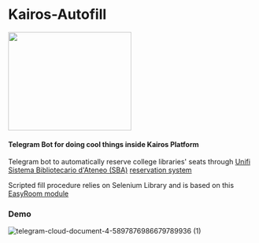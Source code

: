 # Kairos-Autofill 

<a href="link" style="text-align: center">
<img src="https://user-images.githubusercontent.com/73782244/112765278-be33b880-900c-11eb-90a1-7e23ee013f7a.png" width="250" height="200" align="center"></a>

#### Telegram Bot for doing cool things inside Kairos Platform
Telegram bot to automatically reserve college libraries' seats through 
[Unifi](https://www.unifi.it) [Sistema Bibliotecario d'Ateneo (SBA)](https://www.sbafirenze.it/tools/) [reservation system](https://identity.unifi.it/cas/login?) 

Scripted fill procedure relies on Selenium Library and is based on this [EasyRoom module](http://www.easystaff.it/soluzioni/prenotazione-aule/)  

### Demo

![telegram-cloud-document-4-5897876986679789936 (1)](https://user-images.githubusercontent.com/73782244/109412028-1774e180-79a6-11eb-8d89-2730fafc9b46.gif)

